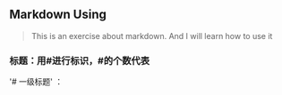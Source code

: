 ## Markdown Using
> This is an exercise about markdown.
> And I will learn how to use it

### 标题：用#进行标识，#的个数代表

'# 一级标题' ：
